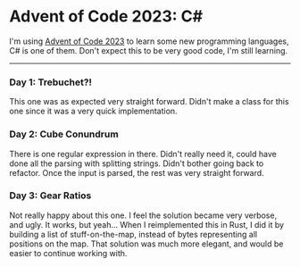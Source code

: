 ﻿# Advent of Code 2023: C#

I'm using [Advent of Code 2023](https://adventofcode.com/2023) to learn some new
programming languages, C# is one of them. Don't expect this to be very good code,
I'm still learning.

---

### Day 1: Trebuchet?!
This one was as expected very straight forward. Didn't make a class for this one
since it was a very quick implementation.  

### Day 2: Cube Conundrum
There is one regular expression in there. Didn't really need it, could have done all
the parsing with splitting strings. Didn't bother going back to refactor.
Once the input is parsed, the rest was very straight forward.

### Day 3: Gear Ratios
Not really happy about this one. I feel the solution became very verbose, and ugly.
It works, but yeah... When I reimplemented this in Rust, I did it by building
a list of stuff-on-the-map, instead of bytes representing all positions on the map.
That solution was much more elegant, and would be easier to continue working with.
